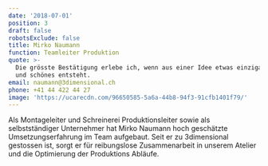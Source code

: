 ```yaml
---
date: '2018-07-01'
position: 3
draft: false
robotsExclude: false
title: Mirko Naumann
function: Teamleiter Produktion
quote: >-
  Die grösste Bestätigung erlebe ich, wenn aus einer Idee etwas einzigartiges
  und schönes entsteht.
email: naumann@3dimensional.ch
phone: +41 44 422 44 27
image: 'https://ucarecdn.com/96650585-5a6a-44b8-94f3-91cfb1401f79/'
---
```

Als Montageleiter und Schreinerei Produktionsleiter sowie als selbstständiger Unternehmer hat Mirko Naumann hoch geschätzte Umsetzungserfahrung im Team aufgebaut. Seit er zu 3dimensional gestossen ist, sorgt er für reibungslose Zusammenarbeit in unserem Atelier und die Optimierung der Produktions Abläufe.
